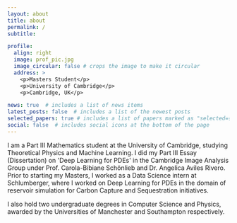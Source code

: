 ```yaml
---
layout: about
title: about
permalink: /
subtitle: 

profile:
  align: right
  image: prof_pic.jpg
  image_circular: false # crops the image to make it circular
  address: >
    <p>Masters Student</p>
    <p>University of Cambridge</p>
    <p>Cambridge, UK</p>

news: true  # includes a list of news items
latest_posts: false  # includes a list of the newest posts
selected_papers: true # includes a list of papers marked as "selected={true}"
social: false  # includes social icons at the bottom of the page
---
```


I am a Part III Mathematics student at the University of Cambridge, studying Theoretical Physics and Machine Learning. I did my Part III Essay (Dissertation) on 'Deep Learning for PDEs' in the Cambridge Image Analysis Group under Prof. Carola-Bibiane Schönlieb and Dr. Angelica Aviles Rivero. Prior to starting my Masters, I worked as a Data Science intern at Schlumberger, where I worked on Deep Learning for PDEs in the domain of reservoir simulation for Carbon Capture and Sequestration initiatives. 

I also hold two undergraduate degrees in Computer Science and Physics, awarded by the Universities of Manchester and Southampton respectively.